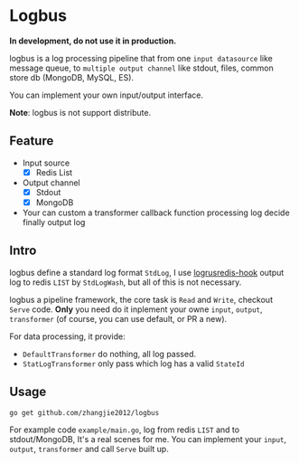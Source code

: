 # Logbus

**In development, do not use it in production.**

logbus is a log processing pipeline that from one `input datasource` like message queue,
to `multiple output channel` like stdout, files, common store db (MongoDB, MySQL, ES).

You can implement your own input/output interface.

**Note**: logbus is not support distribute.

## Feature

- Input source
  + [X] Redis List
- Output channel
  + [X] Stdout
  + [X] MongoDB
- Your can custom a transformer callback function processing log decide finally output log

## Intro

logbus define a standard log format `StdLog`, I use [logrusredis-hook](https://github.com/zhangjie2012/logrusredis-hook) output log to redis
`LIST` by `StdLogWash`, but all of this is not necessary.

logbus a pipeline framework, the core task is `Read` and `Write`, checkout `Serve` code.
**Only** you need do it inplement your owne `input`, `output`, `transformer`
(of course, you can use default, or PR a new).

For data processing, it provide:

- `DefaultTransformer` do nothing, all log passed.
- `StatLogTransformer` only pass which log has a valid `StateId`

## Usage

```
go get github.com/zhangjie2012/logbus
```

For example code `example/main.go`, log from redis `LIST` and to stdout/MongoDB, It's a real scenes for me.
You can implement your `input`, `output`, `transformer` and call `Serve` built up.
